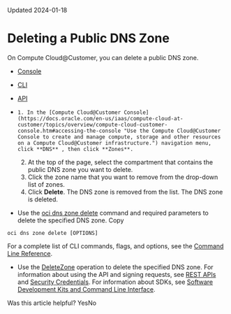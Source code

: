 Updated 2024-01-18
# Deleting a Public DNS Zone
On Compute Cloud@Customer, you can delete a public DNS zone.
  * [Console](https://docs.oracle.com/en-us/iaas/compute-cloud-at-customer/topics/network/deleting-a-public-dns-zone.htm)
  * [CLI](https://docs.oracle.com/en-us/iaas/compute-cloud-at-customer/topics/network/deleting-a-public-dns-zone.htm)
  * [API](https://docs.oracle.com/en-us/iaas/compute-cloud-at-customer/topics/network/deleting-a-public-dns-zone.htm)


  *     1. In the [Compute Cloud@Customer Console](https://docs.oracle.com/en-us/iaas/compute-cloud-at-customer/topics/overview/compute-cloud-customer-console.htm#accessing-the-console "Use the Compute Cloud@Customer Console to create and manage compute, storage and other resources on a Compute Cloud@Customer infrastructure.") navigation menu, click **DNS** , then click **Zones**. 
    2. At the top of the page, select the compartment that contains the public DNS zone you want to delete.
    3. Click the zone name that you want to remove from the drop-down list of zones.
    4. Click **Delete**.
The DNS zone is removed from the list.
The DNS zone is deleted.
  * Use the [oci dns zone delete](https://docs.oracle.com/iaas/tools/oci-cli/latest/oci_cli_docs/cmdref/dns/zone/delete.html) command and required parameters to delete the specified DNS zone.
Copy
```
oci dns zone delete [OPTIONS]
```

For a complete list of CLI commands, flags, and options, see the [Command Line Reference](https://docs.oracle.com/iaas/tools/oci-cli/latest/oci_cli_docs/index.html).
  * Use the [DeleteZone](https://docs.oracle.com/iaas/api/#/en/dns/latest/Zone/DeleteZone) operation to delete the specified DNS zone.
For information about using the API and signing requests, see [REST APIs](https://docs.oracle.com/iaas/Content/API/Concepts/usingapi.htm#REST_APIs) and [Security Credentials](https://docs.oracle.com/iaas/Content/General/Concepts/credentials.htm). For information about SDKs, see [Software Development Kits and Command Line Interface](https://docs.oracle.com/iaas/Content/API/Concepts/sdks.htm#Software_Development_Kits_and_Command_Line_Interface).


Was this article helpful?
YesNo

